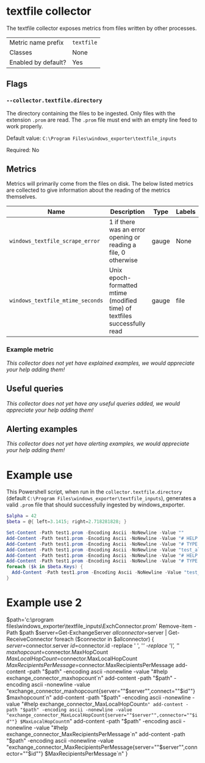 # textfile collector

The textfile collector exposes metrics from files written by other processes.

|||
-|-
Metric name prefix  | `textfile`
Classes             | None
Enabled by default? | Yes

## Flags

### `--collector.textfile.directory`

The directory containing the files to be ingested. Only files with the extension `.prom` are read. The `.prom` file must end with an empty line feed to work properly.

Default value: `C:\Program Files\windows_exporter\textfile_inputs`

Required: No

## Metrics

Metrics will primarily come from the files on disk. The below listed metrics
are collected to give information about the reading of the metrics themselves.

Name | Description | Type | Labels
-----|-------------|------|-------
`windows_textfile_scrape_error` | 1 if there was an error opening or reading a file, 0 otherwise | gauge | None
`windows_textfile_mtime_seconds` | Unix epoch-formatted mtime (modified time) of textfiles successfully read | gauge | file

### Example metric
_This collector does not yet have explained examples, we would appreciate your help adding them!_

## Useful queries
_This collector does not yet have any useful queries added, we would appreciate your help adding them!_

## Alerting examples
_This collector does not yet have alerting examples, we would appreciate your help adding them!_

# Example use
This Powershell script, when run in the `collector.textfile.directory` (default `C:\Program Files\windows_exporter\textfile_inputs`), generates a valid `.prom` file that should successfully ingested by windows_exporter.

```Powershell
$alpha = 42
$beta = @{ left=3.1415; right=2.718281828; }

Set-Content -Path test1.prom -Encoding Ascii -NoNewline -Value ""
Add-Content -Path test1.prom -Encoding Ascii -NoNewline -Value "# HELP test_alpha_total Some random metric.`n"
Add-Content -Path test1.prom -Encoding Ascii -NoNewline -Value "# TYPE test_alpha_total counter`n"
Add-Content -Path test1.prom -Encoding Ascii -NoNewline -Value "test_alpha_total ${alpha}`n"
Add-Content -Path test1.prom -Encoding Ascii -NoNewline -Value "# HELP test_beta_bytes Some other metric.`n"
Add-Content -Path test1.prom -Encoding Ascii -NoNewline -Value "# TYPE test_beta_bytes gauge`n"
foreach ($k in $beta.Keys) {
  Add-Content -Path test1.prom -Encoding Ascii -NoNewline -Value "test_beta_bytes{spin=""${k}""} $( $beta[$k] )`n"
}
```
# Example use 2

$path='c:\\program files\windows_exporter\textfile_inputs\ExchConnector.prom'
Remove-item -Path $path
$server=Get-ExchangeServer
$allconnector=$server | Get-ReceiveConnector
foreach ($connector in $allconnector) {
$server=$connector.server
$id=$connector.id -replace ' ', '_' -replace '\\', '_'
$maxhopcount=$connector.MaxHopCount
$MaxLocalHopCount=$connector.MaxLocalHopCount
$MaxRecipientsPerMessage=$connector.MaxRecipientsPerMessage
add-content -path "$path" -encoding ascii -nonewline -value "#help exchange_connector_maxhopcount`n"
add-content -path "$path" -encoding ascii -nonewline -value "exchange_connector_maxhopcount{server=""$server"",connect=""$id""} $maxhopcount`n" 
add-content -path "$path" -encoding ascii -nonewline -value "#help exchange_connector_MaxLocalHopCount`n"
add-content -path "$path" -encoding ascii -nonewline -value "exchange_connector_MaxLocalHopCount{server=""$server"",connector=""$id""} $MaxLocalHopCount`n"
add-content -path "$path" -encoding ascii -nonewline -value "#help exchange_connector_MaxRecipientsPerMessage`n"
add-content -path "$path" -encoding ascii -nonewline -value "exchange_connector_MaxRecipientsPerMessage{server=""$server"",connector=""$id""} $MaxRecipientsPerMessage`n"
}
